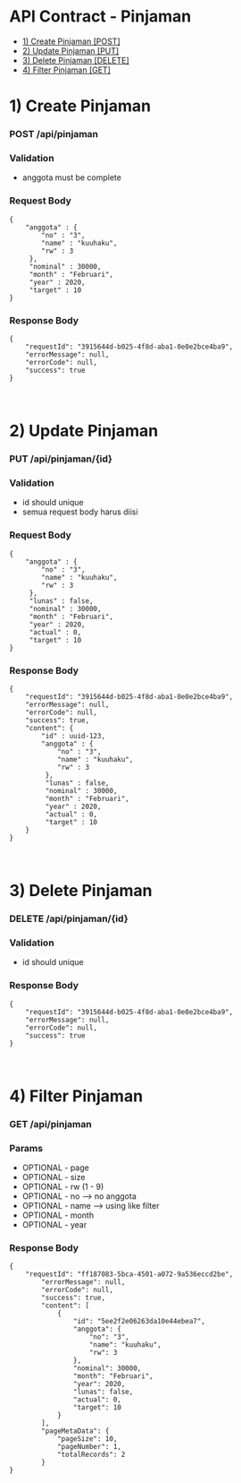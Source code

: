 # API Contract - Pinjaman
- [1) Create Pinjaman [POST]](#create)
- [2) Update Pinjaman [PUT]](#update)
- [3) Delete Pinjaman [DELETE]](#delete)
- [4) Filter Pinjaman [GET]](#filter)

# 1) Create Pinjaman<a name="create"></a>
### POST /api/pinjaman

### Validation
- anggota must be complete

### Request Body

	{
		"anggota" : {
		    "no" : "3",
		    "name" : "kuuhaku",
		    "rw" : 3
		 },
		 "nominal" : 30000,
		 "month" : "Februari",
		 "year" : 2020,
		 "target" : 10
	}

### Response Body

	{
		"requestId": "3915644d-b025-4f8d-aba1-0e0e2bce4ba9",
		"errorMessage": null,
		"errorCode": null,
		"success": true
	}

<br>

# 2) Update Pinjaman<a name="update"></a>
### PUT /api/pinjaman/{id}

### Validation
- id should unique
- semua request body harus diisi

### Request Body

	{
		"anggota" : {
		    "no" : "3",
		    "name" : "kuuhaku",
		    "rw" : 3
		 },
		 "lunas" : false,
		 "nominal" : 30000,
		 "month" : "Februari",
		 "year" : 2020,
		 "actual" : 0,
		 "target" : 10
	}

### Response Body

	{
        "requestId": "3915644d-b025-4f8d-aba1-0e0e2bce4ba9",
        "errorMessage": null,
        "errorCode": null,
        "success": true,
        "content": {
            "id" : uuid-123,
            "anggota" : {
                "no" : "3",
                "name" : "kuuhaku",
                "rw" : 3
             },
             "lunas" : false,
             "nominal" : 30000,
             "month" : "Februari",
             "year" : 2020,
             "actual" : 0,
             "target" : 10
        }
    }

<br>

# 3) Delete Pinjaman<a name="delete"></a>
### DELETE /api/pinjaman/{id}

### Validation
- id should unique

### Response Body

	{
		"requestId": "3915644d-b025-4f8d-aba1-0e0e2bce4ba9",
		"errorMessage": null,
		"errorCode": null,
		"success": true
	}

<br>

# 4) Filter Pinjaman <a name="filter"></a>
### GET /api/pinjaman

### Params
- OPTIONAL - page
- OPTIONAL - size
- OPTIONAL - rw (1 - 9)
- OPTIONAL - no --> no anggota
- OPTIONAL - name --> using like filter
- OPTIONAL - month
- OPTIONAL - year

### Response Body
	
	{
		"requestId": "ff187083-5bca-4501-a072-9a536eccd2be",
            "errorMessage": null,
            "errorCode": null,
            "success": true,
            "content": [
                {
                    "id": "5ee2f2e06263da10e44ebea7",
                    "anggota": {
                        "no": "3",
                        "name": "kuuhaku",
                        "rw": 3
                    },
                    "nominal": 30000,
                    "month": "Februari",
                    "year": 2020,
                    "lunas": false,
                    "actual": 0,
                    "target": 10
                }
            ],
            "pageMetaData": {
                "pageSize": 10,
                "pageNumber": 1,
                "totalRecords": 2
            }
	}

<br>